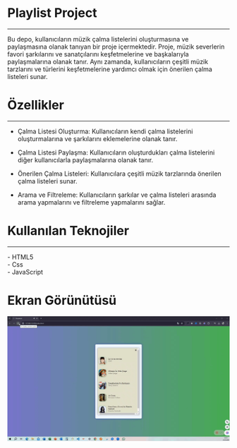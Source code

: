 <h1> Playlist Project </h1>
<hr>

Bu depo, kullanıcıların müzik çalma listelerini oluşturmasına ve paylaşmasına olanak tanıyan bir proje içermektedir. Proje, müzik severlerin favori şarkılarını ve sanatçılarını keşfetmelerine ve başkalarıyla paylaşmalarına olanak tanır. Aynı zamanda, kullanıcıların çeşitli müzik tarzlarını ve türlerini keşfetmelerine yardımcı olmak için önerilen çalma listeleri sunar. <br>

<h1> Özellikler </h1>
<hr>

-  Çalma Listesi Oluşturma: Kullanıcıların kendi çalma listelerini oluşturmalarına ve şarkılarını eklemelerine olanak tanır.<br>
-  Çalma Listesi Paylaşma: Kullanıcıların oluşturdukları çalma listelerini diğer kullanıcılarla paylaşmalarına olanak tanır.<br>

-  Önerilen Çalma Listeleri: Kullanıcılara çeşitli müzik tarzlarında önerilen çalma listeleri sunar.<br>

-  Arama ve Filtreleme: Kullanıcıların şarkılar ve çalma listeleri arasında arama yapmalarını ve filtreleme yapmalarını sağlar.<br>

<h1> Kullanılan Teknojiler </h1>
<hr>
-  HTML5 <br>
-  Css <br>
-  JavaScript <br>

<h1> Ekran Görünütüsü</h1>

![](Playlist.gif)

